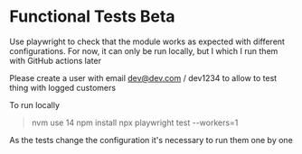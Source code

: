 # Functional Tests Beta 

Use playwright to check that the module works as expected with different configurations.
For now, it can only be run locally, but I which I run them with GitHub actions later 

Please create a user with email dev@dev.com / dev1234 to allow to test thing with logged customers

To run locally

> nvm use 14
> npm install
> npx playwright test --workers=1

As the tests change the configuration it's necessary to run them one by one